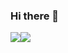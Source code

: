### Hi there 👋

<img src="https://github-readme-stats.vercel.app/api?username=gabezbm&show_icons=true&include_all_commits=true&count_private=true&theme=buefy&hide_border=true"/><img src="https://github-readme-stats.vercel.app/api/top-langs/?username=gabezbm&theme=buefy&hide_border=true"/>

<!--
**gabezbm/gabezbm** is a ✨ _special_ ✨ repository because its `README.md` (this file) appears on your GitHub profile.

Here are some ideas to get you started:

- 🔭 I’m currently working on ...
- 🌱 I’m currently learning ...
- 👯 I’m looking to collaborate on ...
- 🤔 I’m looking for help with ...
- 💬 Ask me about ...
- 📫 How to reach me: ...
- 😄 Pronouns: ...
- ⚡ Fun fact: ...
-->
